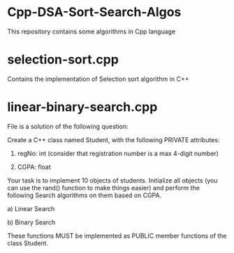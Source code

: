# Cpp-DSA-Sort-Search-Algos
This repository contains some algorithms in Cpp language

# selection-sort.cpp

Contains the implementation of Selection sort algorithm in C++

# linear-binary-search.cpp

File is a solution of the following question:

Create a C++ class named Student, with the following PRIVATE attributes:

1.	regNo: int (consider that registration number is a max 4-digit number)
   
3.	CGPA: float


Your task is to implement 10 objects of students. Initialize all objects (you can use the rand() function to make things easier) and perform the following Search algorithms on them based on CGPA.

a)	Linear Search

b)	Binary Search


These functions MUST be implemented as PUBLIC member functions of the class Student.

